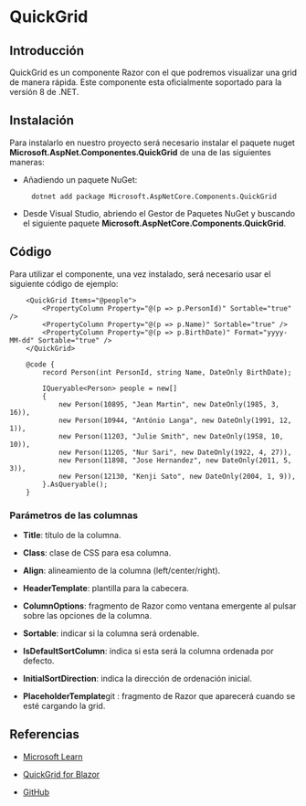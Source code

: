 # QuickGrid

## Introducción

QuickGrid es un componente Razor con el que podremos visualizar una grid de manera rápida. Este componente esta oficialmente soportado para la versión 8 de .NET. 

## Instalación

Para instalarlo en nuestro proyecto será necesario instalar el paquete nuget **Microsoft.AspNet.Componentes.QuickGrid** de una de las siguientes maneras:

- Añadiendo un paquete NuGet:

        dotnet add package Microsoft.AspNetCore.Components.QuickGrid

- Desde Visual Studio, abriendo el Gestor de Paquetes NuGet y buscando el siguiente paquete **Microsoft.AspNetCore.Components.QuickGrid**.

## Código

Para utilizar el componente, una vez instalado, será necesario usar el siguiente código de ejemplo:

        <QuickGrid Items="@people">
            <PropertyColumn Property="@(p => p.PersonId)" Sortable="true" />
            <PropertyColumn Property="@(p => p.Name)" Sortable="true" />
            <PropertyColumn Property="@(p => p.BirthDate)" Format="yyyy-MM-dd" Sortable="true" />
        </QuickGrid>

        @code {
            record Person(int PersonId, string Name, DateOnly BirthDate);

            IQueryable<Person> people = new[]
            {
                new Person(10895, "Jean Martin", new DateOnly(1985, 3, 16)),
                new Person(10944, "António Langa", new DateOnly(1991, 12, 1)),
                new Person(11203, "Julie Smith", new DateOnly(1958, 10, 10)),
                new Person(11205, "Nur Sari", new DateOnly(1922, 4, 27)),
                new Person(11898, "Jose Hernandez", new DateOnly(2011, 5, 3)),
                new Person(12130, "Kenji Sato", new DateOnly(2004, 1, 9)),
            }.AsQueryable();
        }

### Parámetros de las columnas

* **Title**: título de la columna.

* **Class**: clase de CSS para esa columna.

* **Align**: alineamiento de la columna (left/center/right).

* **HeaderTemplate**: plantilla para la cabecera.

* **ColumnOptions**: fragmento de Razor como ventana emergente al pulsar sobre las opciones de la columna.

* **Sortable**: indicar si la columna será ordenable.

* **IsDefaultSortColumn**: indica si esta será la columna ordenada por defecto.

* **InitialSortDirection**: indica la dirección de ordenación inicial.

* **PlaceholderTemplate**git : fragmento de Razor que aparecerá cuando se esté cargando la grid. 

## Referencias

- [Microsoft Learn](https://learn.microsoft.com/es-es/aspnet/core/blazor/components/quickgrid?view=aspnetcore-8.0)

- [QuickGrid for Blazor](https://aspnet.github.io/quickgridsamples/getstarted)

- [GitHub](https://github.com/dotnet/aspnetcore/blob/main/src/Components/test/testassets/BasicTestApp/QuickGridTest/SampleQuickGridComponent.razor)